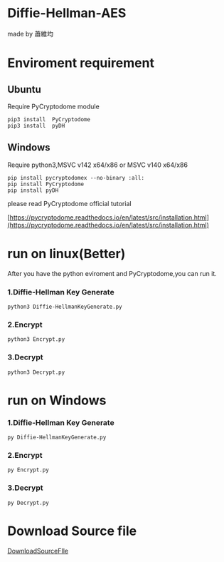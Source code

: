 # Diffie-Hellman-AES
made by 蕭維均

# Enviroment requirement

## Ubuntu
Require PyCryptodome module
```
pip3 install  PyCryptodome
pip3 install  pyDH
```

## Windows

Require python3,MSVC v142 x64/x86 or MSVC v140 x64/x86

```
pip install pycryptodomex --no-binary :all:
pip install PyCryptodome
pip install pyDH
```

please read PyCryptodome official tutorial

[https://pycryptodome.readthedocs.io/en/latest/src/installation.html](https://pycryptodome.readthedocs.io/en/latest/src/installation.html)

# run on linux(Better)

After you have the python eviroment and PyCryptodome,you can run it.

### 1.Diffie-Hellman Key Generate

```
python3 Diffie-HellmanKeyGenerate.py
```

### 2.Encrypt

```
python3 Encrypt.py
```

### 3.Decrypt

```
python3 Decrypt.py
```

# run on Windows

### 1.Diffie-Hellman Key Generate

```
py Diffie-HellmanKeyGenerate.py
```

### 2.Encrypt

```
py Encrypt.py
```

### 3.Decrypt

```
py Decrypt.py
```


# Download Source file

[DownloadSourceFIle](https://github.com/AlexTrinityBlock/Diffie-Hellman-AES/archive/refs/heads/master.zip)
